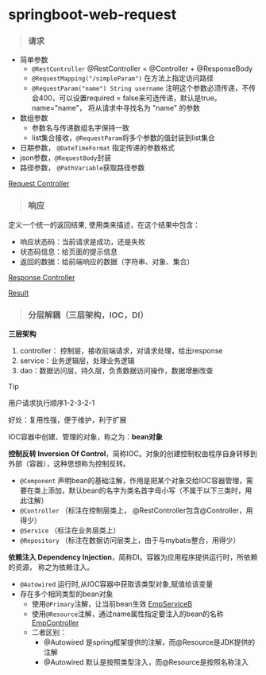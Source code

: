 # springboot-web-request
> ### 请求
> 
- 简单参数
    - `@RestController` @RestController = @Controller + @ResponseBody
    - `@RequestMapping("/simpleParam")` 在方法上指定访问路径
    - `@RequestParam("name") String username` 注明这个参数必须传递，不传会400，可以设置required = false来可选传递，默认是true。 name="name"， 将从请求中寻找名为 "name" 的参数
- 数组参数
    - 参数名与传递数组名字保持一致
    - list集合接收，`@RequestParam`将多个参数的值封装到list集合
- 日期参数， `@DateTimeFormat` 指定传递的参数格式
- json参数，`@RequestBody`封装
- 路径参数， `@PathVariable`获取路径参数

[Request Controller](src/main/java/com/example/springbootwebrequest/controller/RequestController.java)



> ### 响应
定义一个统一的返回结果, 使用类来描述，在这个结果中包含：
- 响应状态码：当前请求是成功，还是失败
- 状态码信息：给页面的提示信息
- 返回的数据：给前端响应的数据（字符串、对象、集合）

[Response Controller](src/main/java/com/example/springbootwebrequest/controller/ResponseController.java)

[Result](src/main/java/com/example/springbootwebrequest/pojo/Result.java)





> ### 分层解耦（三层架构，IOC，DI）
**三层架构**
1. controller： 控制层，接收前端请求，对请求处理，给出response
2. service：业务逻辑层，处理业务逻辑
3. dao：数据访问层，持久层，负责数据访问操作，数据增删改查

> [!TIP]
> 用户请求执行顺序1-2-3-2-1
>
> 好处：复用性强，便于维护，利于扩展

IOC容器中创建、管理的对象，称之为：**bean对象**

**控制反转 Inversion Of Control**，简称IOC。对象的创建控制权由程序自身转移到外部（容器），这种思想称为控制反转。
- `@Component` 声明bean的基础注解，作用是把某个对象交给IOC容器管理，需要在类上添加，默认bean的名字为类名首字母小写（不属于以下三类时，用此注解） 
- `@Controller` （标注在控制层类上， @RestController包含@Controller，用得少） 
- `@Service` （标注在业务层类上） 
- `@Repository` （标注在数据访问层类上，由于与mybatis整合，用得少）

**依赖注入 Dependency Injection**，简称DI。容器为应用程序提供运行时，所依赖的资源， 称之为依赖注入。
- `@Autowired` 运行时,从IOC容器中获取该类型对象,赋值给该变量
- 存在多个相同类型的bean对象
    - 使用`@Primary`注解，让当前bean生效 [EmpServiceB](src/main/java/com/example/springbootwebrequest/service/impl/EmpServiceB.java)
    - 使用`@Resource`注解，通过name属性指定要注入的bean的名称 [EmpController](src/main/java/com/example/springbootwebrequest/controller/EmpController.java)
    - 二者区别：
        - @Autowired 是spring框架提供的注解，而@Resource是JDK提供的注解
        - @Autowired 默认是按照类型注入，而@Resource是按照名称注入
